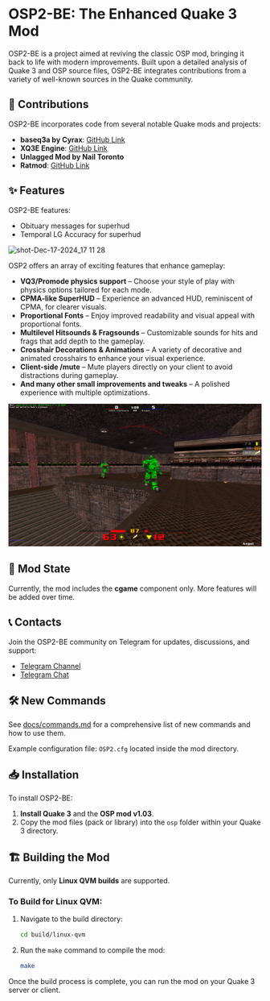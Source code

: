 # OSP2-BE: The Enhanced Quake 3 Mod

OSP2-BE is a project aimed at reviving the classic OSP mod, bringing it back to life with modern improvements. Built upon a detailed analysis of Quake 3 and OSP source files, OSP2-BE integrates contributions from a variety of well-known sources in the Quake community.

## 🔧 Contributions

OSP2-BE incorporates code from several notable Quake mods and projects:

- **baseq3a by Cyrax**: [GitHub Link](https://github.com/ec-/baseq3a)
- **XQ3E Engine**: [GitHub Link](https://github.com/xq3e/engine)
- **Unlagged Mod by Nail Toronto**
- **Ratmod**: [GitHub Link](https://github.com/rdntcntrl/ratoa_gamecode)

## ✨ Features

OSP2-BE features:

- Obituary messages for superhud
- Temporal LG Accuracy for superhud 

![shot-Dec-17-2024_17 11 28](https://github.com/user-attachments/assets/97452e84-d981-4458-8fb8-92b88cd6dad1)

OSP2 offers an array of exciting features that enhance gameplay:

- **VQ3/Promode physics support** – Choose your style of play with physics options tailored for each mode.
- **CPMA-like SuperHUD** – Experience an advanced HUD, reminiscent of CPMA, for clearer visuals.
- **Proportional Fonts** – Enjoy improved readability and visual appeal with proportional fonts.
- **Multilevel Hitsounds & Fragsounds** – Customizable sounds for hits and frags that add depth to the gameplay.
- **Crosshair Decorations & Animations** – A variety of decorative and animated crosshairs to enhance your visual experience.
- **Client-side /mute** – Mute players directly on your client to avoid distractions during gameplay.
- **And many other small improvements and tweaks** – A polished experience with multiple optimizations.

![OSP2 Screenshot](https://github.com/snems/OSP2/blob/master/docs/shot.jpg?raw=true)


## 🔄 Mod State

Currently, the mod includes the **cgame** component only. More features will be added over time.

## 📞 Contacts

Join the OSP2-BE community on Telegram for updates, discussions, and support:
- [Telegram Channel](https://t.me/q3osp2)
- [Telegram Chat](https://t.me/q3_osp2)

## 🛠 New Commands

See [docs/commands.md](docs/commands.md) for a comprehensive list of new commands and how to use them.

Example configuration file: `OSP2.cfg` located inside the mod directory.

## 📥 Installation

To install OSP2-BE:

1. **Install Quake 3** and the **OSP mod v1.03**.
2. Copy the mod files (pack or library) into the `osp` folder within your Quake 3 directory.

## 🏗 Building the Mod

Currently, only **Linux QVM builds** are supported.

### To Build for Linux QVM:

1. Navigate to the build directory:
    ```bash
    cd build/linux-qvm
    ```

2. Run the `make` command to compile the mod:
    ```bash
    make
    ```

Once the build process is complete, you can run the mod on your Quake 3 server or client.
